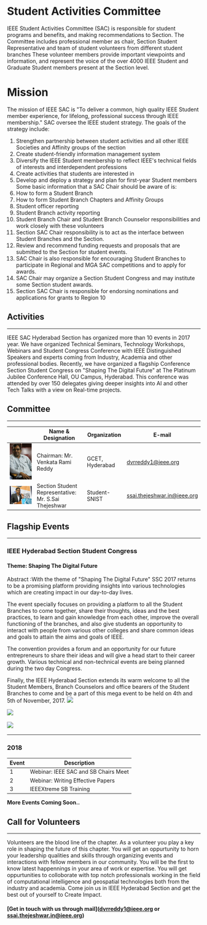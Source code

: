 # Student Activities Committee

IEEE Student Activities Committee (SAC) is responsible for student programs and
benefits, and making recommendations to Section. The Committee includes professional member
as chair, Section Student Representative and team of student volunteers from different student
branches These volunteer members provide important viewpoints and information, and represent
the voice of the over 4000 IEEE Student and Graduate Student members present at the Section
level.

# Mission

The mission of IEEE SAC is "To deliver a common, high quality IEEE Student member
experience, for lifelong, professional success through IEEE membership."
SAC oversee the IEEE student strategy. The goals of the strategy include:
1. Strengthen partnership between student activities and all other IEEE Societies and Affinity
groups of the section
2. Create student-friendly information management system
3. Diversify the IEEE Student membership to reflect IEEE&#39;s technical fields of interests and
interdependent professions
4. Create activities that students are interested in
5. Develop and deploy a strategy and plan for first-year Student members
Some basic information that a SAC Chair should be aware of is:
6. How to form a Student Branch
7. How to form Student Branch Chapters and Affinity Groups
8. Student officer reporting
9. Student Branch activity reporting
10. Student Branch Chair and Student Branch Counselor responsibilities and work closely
with these volunteers
11. Section SAC Chair responsibility is to act as the interface between Student Branches and
the Section.
12. Review and recommend funding requests and proposals that are submitted to the Section
for student events.
13. SAC Chair is also responsible for encouraging Student Branches to participate in
Regional and MGA SAC competitions and to apply for awards.
14. SAC Chair may organize a Section Student Congress and may institute some Section
student awards.
15. Section SAC Chair is responsible for endorsing nominations and applications for grants
to Region 10

## Activities

---

IEEE SAC Hyderabad Section has organized more than 10 events in 2017 year. We have organized Technical Seminars, Technology Workshops, Webinars and Student Congress Conference with IEEE Distinguished Speakers and experts coming from Industry, Academia and other professional bodies.  Recently, we have organized a flagship Conference Section Student Congress on "Shaping The Digital Future" at The Platinum Jubilee Conference Hall, OU Campus, Hyderabad. This conference was attended by over 150 delegates giving deeper insights into AI and other Tech Talks with a view on Real-time projects.

## Committee

---

|                                       | Name & Designation      |Organization       |E-mail            |
|---------------------------------------|-------------------------|-------------------|------------------|
|![chair](img/chair.jpg?raw=true)    |Chairman: Mr. Venkata Rami Reddy |GCET, Hyderabad     |dvrreddy1@ieee.org  |
|![SSR](img/ssr.jpg?raw=true)  |Section Student Representative: Mr. S.Sai Thejeshwar |Student- SNIST     |ssai.thejeshwar.in@ieee.org |


## Flagship Events

---

### IEEE Hyderabad Section Student Congress

#### Theme: Shaping The Digital Future

Abstract :With the theme of  "Shaping The Digital Future" SSC 2017 returns to be a promising platform providing insights into various technologies which are creating impact in our day-to-day lives.

The event specially focuses on providing a platform to all the Student Branches to come together, share their thoughts, ideas and the best practices, to learn and gain knowledge from each other, improve the overall functioning of the branches, and also give students an opportunity to interact with people from various other colleges and share common ideas and goals to attain the aims and goals of IEEE.

The convention provides a forum and an opportunity for our future entrepreneurs to share their ideas and will give a head start to their career growth. Various technical and non-technical events are being planned during the two day Congress.

Finally, the IEEE Hyderabad Section extends its warm welcome to all the Student Members, Branch Counselors and office bearers of the Student Branches to come and be a part of this mega event to be held on 4th and 5th of November, 2017.
![](img/IMG_3807.jpg) 

![](img/IMG_3781.jpg) 

![](img/DSC_0080.jpg)

---

### 2018

Event | Description     |
|-----|-----------------|
| 1   | Webinar: IEEE SAC and SB Chairs Meet |
| 2   | Webinar: Writing Effective Papers |
| 3   | IEEEXtreme SB Training |

**More Events Coming Soon..**

## Call for Volunteers

---

Volunteers are the blood line of the chapter. As a volunteer you play a key role in shaping the future of this chapter. You will get an oppurtunity to horn your leadership qualities and skills through organizing events and interactions with fellow members in our community. You will be the first to know latest happennings in your area of work or expertise. You will get oppurtunities to colloborate with top notch professionals working in the field of computational intelligence and geospatial technologies both from the industry and academia. Come join us in IEEE Hyderabad Section and get the best out of yourself to Create Impact.

#### [Get in touch with us through mail](dvrreddy1@ieee.org or ssai.thejeshwar.in@ieee.org)
